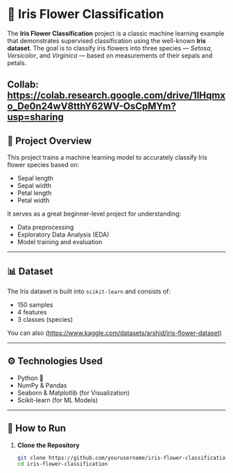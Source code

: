 # 🌸 Iris Flower Classification

The **Iris Flower Classification** project is a classic machine learning example that demonstrates supervised classification using the well-known **Iris dataset**. The goal is to classify iris flowers into three species — *Setosa*, *Versicolor*, and *Virginica* — based on measurements of their sepals and petals.

Collab: https://colab.research.google.com/drive/1lHqmxo_De0n24wV8tthY62WV-OsCpMYm?usp=sharing
---

## 📌 Project Overview

This project trains a machine learning model to accurately classify Iris flower species based on:
- Sepal length
- Sepal width
- Petal length
- Petal width

It serves as a great beginner-level project for understanding:
- Data preprocessing
- Exploratory Data Analysis (EDA)
- Model training and evaluation

---

## 📊 Dataset

The Iris dataset is built into `scikit-learn` and consists of:
- 150 samples
- 4 features
- 3 classes (species)

You can also (https://www.kaggle.com/datasets/arshid/iris-flower-dataset)

---

## ⚙️ Technologies Used

- Python 🐍
- NumPy & Pandas
- Seaborn & Matplotlib (for Visualization)
- Scikit-learn (for ML Models)

---

## 🚀 How to Run

1. **Clone the Repository**
   ```bash
   git clone https://github.com/yourusername/iris-flower-classification.git
   cd iris-flower-classification
